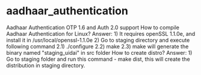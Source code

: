 # aadhaar_authentication
Aadhaar Authentication OTP 1.6 and Auth 2.0 support
How to compile Aadhaar Authentication for Linux?
Answer: 1) It requires openSSL 1.1.0e, and install it in /usr/local/openssl-1.1.0e 
        2) Go to staging directory and execute following command
            2.1) ./configure
            2.2) make 
            2.3) make will generate the binary named "staging_uidai" in src folder
How to create distro?
Answer: 1) Go to staging folder and run this command - make dist, this will create the distribution in staging directory.


